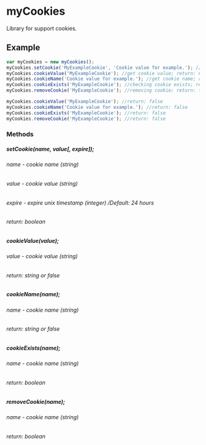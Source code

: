 # myCookies
Library for support cookies.

## Example
```JavaScript
var myCookies = new myCookies();
myCookies.setCookie('MyExampleCookie', 'Cookie value for example.'); //saving cookie on 24 hours; return: true
myCookies.cookieValue('MyExampleCookie'); //get cookie value; return: Cookie value for example.
myCookies.cookieName('Cookie value for example.'); //get cookie name; return: MyExampleCookie
myCookies.cookieExists('MyExampleCookie'); //checking cookie exists; return: true
myCookies.removeCookie('MyExampleCookie'); //removing cookie; return: true

myCookies.cookieValue('MyExampleCookie'); //return: false
myCookies.cookieName('Cookie value for example.'); //return: false
myCookies.cookieExists('MyExampleCookie'); //return: false
myCookies.removeCookie('MyExampleCookie'); //return: false
```

### Methods
##### setCookie(name, value[, expire]);
######  name - cookie name (string)
######  value - cookie value (string)
######  expire - expire unix timestamp (integer) /Default: 24 hours
######  return: boolean
##### cookieValue(value);
######  value - cookie value (string)
######  return: string or false
##### cookieName(name);
######  name - cookie name (string)
######  return: string or false
##### cookieExists(name);
######  name - cookie name (string)
######  return: boolean
##### removeCookie(name);
######  name - cookie name (string)
######  return: boolean
